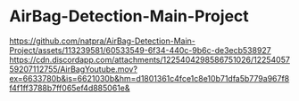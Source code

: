# AirBag-Detection-Main-Project

https://github.com/natpra/AirBag-Detection-Main-Project/assets/113239581/60533549-6f34-440c-9b6c-de3ecb538927
https://cdn.discordapp.com/attachments/1225404298586751026/1225405759207112755/AirBagYoutube.mov?ex=6633780b&is=6621030b&hm=d1801361c4fce1c8e10b71dfa5b779a967f8f4f1ff3788b7ff065ef4d885061e&
